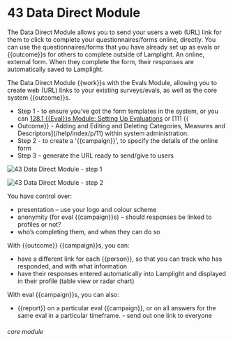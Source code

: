 # 43 Data Direct Module

The Data Direct Module allows you to send your users a web (URL) link for them to click to complete your questionnaires/forms online, directly. You can use the questionnaires/forms that you have already set up as evals or {{outcome}}s for others to complete outside of Lamplight. An online, external form. When they complete the form, their responses are automatically saved to Lamplight.

The Data Direct Module {{work}}s with the Evals Module, allowing you to create web (URL) links to your existing surveys/evals, as well as the core system {{outcome}}s.
 - Step 1 - to ensure you’ve got the form templates in the system, or you can [128.1 {{Eval}}s Module: Setting Up Evaluations](/help/index/p/128.1) or [111 {{
 - Outcome}} - Adding and Editing and Deleting Categories, Measures and Descriptors](/help/index/p/11) within system administration.
- Step 2 - to create a &#039;{{campaign}}&#039;, to specify the details of the online form
- Step 3 – generate the URL ready to send/give to users

![43 Data Direct Module - step 1](43_Data_Direct_Module_im_1.png)

![43 Data Direct Module - step 2](43_Data_Direct_Module_im_2.png)

You have control over:
- presentation – use your logo and colour scheme
- anonymity (for eval {{campaign}}s) – should responses be linked to profiles or not?
- who’s completing them, and when they can do so

With {{outcome}} {{campaign}}s, you can:
- have a different link for each {{person}}, so that you can track who has responded, and with what information
- have their responses entered automatically into Lamplight and displayed in their profile (table view or radar chart)

With eval {{campaign}}s, you can also:
- {{report}} on a particular eval {{campaign}}, or on all answers for the same eval in a particular timeframe. - send out one link to everyone


###### core module
